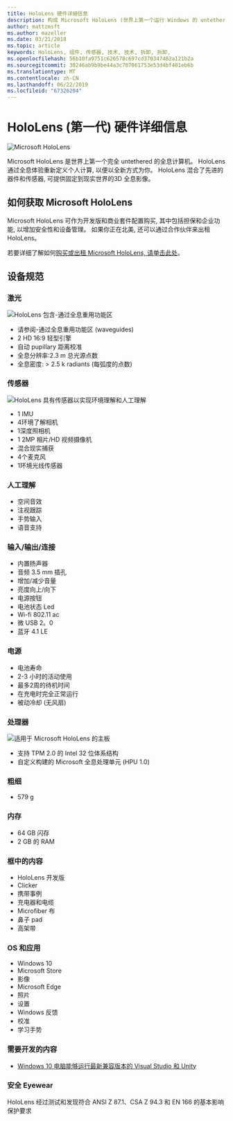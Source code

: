 ```yaml
---
title: HoloLens 硬件详细信息
description: 构成 Microsoft HoloLens (世界上第一个运行 Windows 的 untethered 全息计算机) 的组件的概述。
author: mattzmsft
ms.author: mazeller
ms.date: 03/21/2018
ms.topic: article
keywords: HoloLens, 组件, 传感器, 技术, 技术, 拆卸, 拆卸,
ms.openlocfilehash: 56b10fa9751c626578c697cd370347482a121b2a
ms.sourcegitcommit: 30246ab9b9be44a3c707061753e53d4bf401eb6b
ms.translationtype: MT
ms.contentlocale: zh-CN
ms.lasthandoff: 06/22/2019
ms.locfileid: "67326204"
---
```

# <a name="hololens-1st-gen-hardware-details"></a>HoloLens (第一代) 硬件详细信息

![Microsoft HoloLens](images/see-through-400px.jpg)

Microsoft HoloLens 是世界上第一个完全 untethered 的全息计算机。 HoloLens 通过全息体验重新定义个人计算, 以便以全新方式为你。 HoloLens 混合了先进的器件和传感器, 可提供固定到现实世界的3D 全息影像。

## <a name="how-to-get-microsoft-hololens"></a>如何获取 Microsoft HoloLens

Microsoft HoloLens 可作为开发版和商业套件配置购买, 其中包括担保和企业功能, 以增加安全性和设备管理。 如果你正在北美, 还可以通过合作伙伴来出租 HoloLens。

若要详细了解如何[购买或出租 Microsoft HoloLens, 请单击此处](https://www.microsoft.com/hololens/buy)。

## <a name="device-specifications"></a>设备规范

### <a name="optics"></a>激光

![HoloLens 包含-通过全息重用功能区](images/displays-400px.jpg)
* 请参阅-通过全息重用功能区 (waveguides)
* 2 HD 16:9 轻型引擎
* 自动 pupillary 距离校准
* 全息分辨率:2.3 m 总光源点数
* 全息密度: > 2.5 k radiants (每弧度的点数)

### <a name="sensors"></a>传感器

![HoloLens 具有传感器以实现环境理解和人工理解](images/sensor-bar-400px.jpg)
* 1 IMU
* 4环境了解相机
* 1深度照相机
* 1 2MP 相片/HD 视频摄像机
* 混合现实捕获
* 4个麦克风
* 1环境光线传感器

### <a name="human-understanding"></a>人工理解
* 空间音效
* 注视跟踪
* 手势输入
* 语音支持

### <a name="input--output--connectivity"></a>输入/输出/连接
* 内置扬声器
* 音频 3.5 mm 插孔
* 增加/减少音量
* 亮度向上/向下
* 电源按钮
* 电池状态 Led
* Wi-fi 802.11 ac
* 微 USB 2。0
* 蓝牙 4.1 LE

### <a name="power"></a>电源
* 电池寿命
* 2-3 小时的活动使用
* 最多2周的待机时间
* 在充电时完全正常运行
* 被动冷却 (无风扇)

### <a name="processors"></a>处理器

![适用于 Microsoft HoloLens 的主板](images/motherboard-400px.jpg)
* 支持 TPM 2.0 的 Intel 32 位体系结构
* 自定义构建的 Microsoft 全息处理单元 (HPU 1.0)

### <a name="weight"></a>粗细
* 579 g

### <a name="memory"></a>内存
* 64 GB 闪存
* 2 GB 的 RAM

### <a name="whats-in-the-box"></a>框中的内容
* HoloLens 开发版
* Clicker
* 携带事例
* 充电器和电缆
* Microfiber 布
* 鼻子 pad
* 高架带

### <a name="os-and-apps"></a>OS 和应用
* Windows 10
* Microsoft Store
* 影像
* Microsoft Edge
* 照片
* 设置
* Windows 反馈
* 校准
* 学习手势

### <a name="what-you-need-to-develop"></a>需要开发的内容
* [Windows 10 电脑能够运行最新兼容版本的 Visual Studio 和 Unity](install-the-tools.md)

### <a name="safety-eyewear"></a>安全 Eyewear

HoloLens 经过测试和发现符合 ANSI Z 87.1、CSA Z 94.3 和 EN 166 的基本影响保护要求
